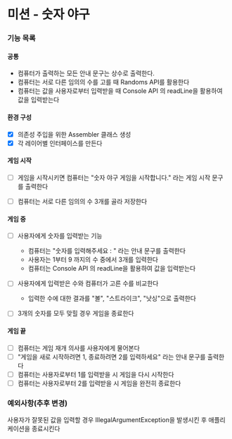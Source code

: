 # 미션 - 숫자 야구
### 기능 목록

#### 공통
- 컴퓨터가 출력하는 모든 안내 문구는 상수로 출력한다.
- 컴퓨터는 서로 다른 임의의 수를 고를 때 Randoms API를 활용한다
- 컴퓨터는 값을 사용자로부터 입력받을 때 Console API 의 readLine을 활용하여 값을 입력받는다

#### 환경 구성
- [x] 의존성 주입을 위한 Assembler 클래스 생성
- [x] 각 레이어별 인터페이스를 만든다
#### 게임 시작
- [ ] 게임을 시작시키면 컴퓨터는 "숫자 야구 게임을 시작합니다." 라는 게임 시작 문구를 출력한다
- [ ] 컴퓨터는 서로 다른 임의의 수 3개를 골라 저장한다


#### 게임 중
- [ ] 사용자에게 숫자를 입력받는 기능
    - 컴퓨터는 "숫자를 입력해주세요 : " 라는 안내 문구를 출력한다
    - 사용자는 1부터 9 까지의 수 중에서 3개를 입력한다
    - 컴퓨터는 Console API 의 readLine을 활용하여 값을 입력받는다

- [ ] 사용자에게 입력받은 수와 컴퓨터가 고른 수를 비교한다
    - 입력한 수에 대한 결과를 "볼", "스트라이크", "낫싱"으로 출력한다

- [ ] 3개의 숫자를 모두 맞힐 경우 게임을 종료한다

#### 게임 끝
- [ ] 컴퓨터는 게임 재개 의사를 사용자에게 물어본다
- [ ] "게임을 새로 시작하려면 1, 종료하려면 2를 입력하세요" 라는 안내 문구를 출력한다
- [ ] 컴퓨터는 사용자로부터 1를 입력받을 시 게임을 다시 시작한다
- [ ] 컴퓨터는 사용자로부터 2를 입력받을 시 게임을 완전히 종료한다

### 예외사항(추후 변경)
사용자가 잘못된 값을 입력할 경우 IllegalArgumentException을 발생시킨 후 애플리케이션을 종료시킨다

